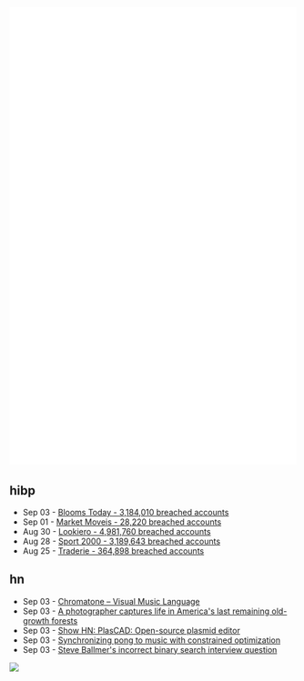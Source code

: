 ![Metrics](https://raw.githubusercontent.com/phixion/phixion/master/metrics.svg)

## hibp

<!--
for https://github.com/phixion/phixion/blob/main/.github/workflows/feeds.yml
-->
<!--START_SECTION:haveibeenpwnd-->
- Sep 03 - [Blooms Today - 3,184,010 breached accounts](https://haveibeenpwned.com/PwnedWebsites#BloomsToday)
- Sep 01 - [Market Moveis - 28,220 breached accounts](https://haveibeenpwned.com/PwnedWebsites#MarketMoveis)
- Aug 30 - [Lookiero - 4,981,760 breached accounts](https://haveibeenpwned.com/PwnedWebsites#Lookiero)
- Aug 28 - [Sport 2000 - 3,189,643 breached accounts](https://haveibeenpwned.com/PwnedWebsites#Sport2000)
- Aug 25 - [Traderie - 364,898 breached accounts](https://haveibeenpwned.com/PwnedWebsites#Traderie)
<!--END_SECTION:haveibeenpwnd-->

## hn

<!--
for https://github.com/phixion/phixion/blob/main/.github/workflows/feeds.yml
-->
<!--START_SECTION:hn-->
- Sep 03 - [Chromatone – Visual Music Language](https://chromatone.center/)
- Sep 03 - [A photographer captures life in America's last remaining old-growth forests](https://www.npr.org/sections/the-picture-show/2024/09/03/g-s1-5057/photographer-captures-life-in-old-growth-forests)
- Sep 03 - [Show HN: PlasCAD: Open-source plasmid editor](https://github.com/David-OConnor/plascad)
- Sep 03 - [Synchronizing pong to music with constrained optimization](https://victortao.substack.com/p/song-pong)
- Sep 03 - [Steve Ballmer's incorrect binary search interview question](https://blog.jgc.org/2024/09/steve-ballmers-binary-search-interview.html)
<!--END_SECTION:hn-->

<!--
for https://yhype.me
-->
![](https://hit.yhype.me/github/profile?user_id=13013670)
